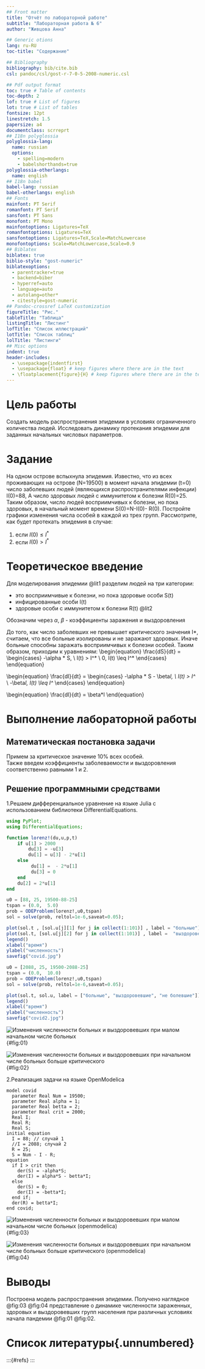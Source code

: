 ```yaml
---
## Front matter
title: "Отчёт по лабораторной работе"
subtitle: "Лабораторная работа № 6"
author: "Живцова Анна"

## Generic otions
lang: ru-RU
toc-title: "Содержание"

## Bibliography
bibliography: bib/cite.bib
csl: pandoc/csl/gost-r-7-0-5-2008-numeric.csl

## Pdf output format
toc: true # Table of contents
toc-depth: 2
lof: true # List of figures
lot: true # List of tables
fontsize: 12pt
linestretch: 1.5
papersize: a4
documentclass: scrreprt
## I18n polyglossia
polyglossia-lang:
  name: russian
  options:
	- spelling=modern
	- babelshorthands=true
polyglossia-otherlangs:
  name: english
## I18n babel
babel-lang: russian
babel-otherlangs: english
## Fonts
mainfont: PT Serif
romanfont: PT Serif
sansfont: PT Sans
monofont: PT Mono
mainfontoptions: Ligatures=TeX
romanfontoptions: Ligatures=TeX
sansfontoptions: Ligatures=TeX,Scale=MatchLowercase
monofontoptions: Scale=MatchLowercase,Scale=0.9
## Biblatex
biblatex: true
biblio-style: "gost-numeric"
biblatexoptions:
  - parentracker=true
  - backend=biber
  - hyperref=auto
  - language=auto
  - autolang=other*
  - citestyle=gost-numeric
## Pandoc-crossref LaTeX customization
figureTitle: "Рис."
tableTitle: "Таблица"
listingTitle: "Листинг"
lofTitle: "Список иллюстраций"
lotTitle: "Список таблиц"
lolTitle: "Листинги"
## Misc options
indent: true
header-includes:
  - \usepackage{indentfirst}
  - \usepackage{float} # keep figures where there are in the text
  - \floatplacement{figure}{H} # keep figures where there are in the text
---
```


# Цель работы

Создать модель распространения эпидемии в условиях ограниченного количества людей. Исследовать динамику протекания эпидемии для заданных начальных числовых параметров.         

# Задание

На одном острове вспыхнула эпидемия. Известно, что из всех проживающих
на острове (N=19500) в момент начала эпидемии (t=0) число заболевших людей
(являющихся распространителями инфекции) I(0)=88, А число здоровых людей с
иммунитетом к болезни R(0)=25. Таким образом, число людей восприимчивых к
болезни, но пока здоровых, в начальный момент времени S(0)=N-I(0)- R(0).
Постройте графики изменения числа особей в каждой из трех групп.
Рассмотрите, как будет протекать эпидемия в случае:     
1) если $I(0) \leq I^*$    
2) если $I(0) > I^*$    

# Теоретическое введение

Для моделирования эпидемии @lit1 разделим людей на три категории:   
- это восприимчивые к болезни, но пока здоровые особи S(t)    
- инфицированные особи I(t)    
- здоровые особи с иммунитетом к болезни R(t)  @lit2   

Обозначим через $\alpha, \ \beta$ - коэффициенты заражения и выздоровления    

До того, как число заболевших не превышает критического значения
I*, считаем, что все больные изолированы и не заражают здоровых. Иначе больные способны заражать восприимчивых к болезни особей.
Таким образом, приходим к уравнениям: 
\begin{equation}
\frac{dS}{dt} = \begin{cases}
-\alpha * S, \ I(t) > I^* \\
0, I(t) \leq I^*
\end{cases}
\end{equation}

\begin{equation}
\frac{dI}{dt} = \begin{cases}
-\alpha * S - \beta*I, \ I(t) > I^* \\
-\beta*I, I(t) \leq I^*
\end{cases}
\end{equation}

\begin{equation}
\frac{dI}{dt} = \beta*I
\end{equation}

# Выполнение лабораторной работы

## Математическая постановка задачи

Примем за критическое значение 10% всех особей.      
Также введем коэффициенты заболеваемости и выздоровления соответственно равными 1 и 2.      

## Решение программными средствами

1.Решаем дифференциальное уравнение на языке Julia с использованием библиотеки DifferentialEquations. 
```julia
using PyPlot;
using DifferentialEquations;

function lorenz!(du,u,p,t)
    if u[1] > 2000
        du[3] = -u[3]
        du[1] = u[3] - 2*u[1]
    else
         du[1] =  - 2*u[1]
         du[3] = 0
    end
    du[2] = 2*u[1]
end

u0 = [88, 25, 19500-88-25]
tspan = (0.0,  5.0)
prob = ODEProblem(lorenz!,u0,tspan)
sol = solve(prob, reltol=1e-6,saveat=0.05);

plot(sol.t , [sol.u[j][1] for j in collect(1:101)] , label = "больные")
plot(sol.t, [sol.u[j][2] for j in collect(1:101)] , label =  "выздоровевшие")
legend()
xlabel("время")
ylabel("численность")
savefig("covid.jpg")

u0 = [2088, 25, 19500-2088-25]
tspan = (0.0,  10.0)
prob = ODEProblem(lorenz!,u0,tspan)
sol = solve(prob, reltol=1e-6,saveat=0.05);

plot(sol.t, sol.u, label = ["больные", "выздоровевшие", "не болевшие"])
legend()
xlabel("время")
ylabel("численность")
savefig("covid2.jpg")
```

![Изменения численности больных и выздоровевших при малом начальном числе больных](image/covid.jpg){#fig:01} 

![Изменения численности больных и выздоровевших при начальном числе больных больше критического](image/covid2.jpg){#fig:02} 

2.Реализация задачи на языке OpenModelica 
```modelica
model covid
  parameter Real Num = 19500;
  parameter Real alpha = 1;
  parameter Real betta = 2;
  parameter Real crit = 2000;
  Real I;
  Real R;
  Real S;
initial equation
  I = 88; // случай 1
  //I = 2088; случай 2
  R = 25;
  S = Num - I - R;
equation
  if I > crit then
    der(S) = -alpha*S;
    der(I) = alpha*S - betta*I;
  else
    der(S) = 0;
    der(I) = -betta*I;
  end if;
  der(R) = betta*I;
end covid;
```

![Изменения численности больных и выздоровевших при малом начальном числе больных  (openmodelica)](image/covid1.png){#fig:03} 

![Изменения численности больных и выздоровевших при начальном числе больных больше критического  (openmodelica)](image/covid2.png){#fig:04} 


# Выводы

Построена модель распространения эпидемии. Получено наглядное @fig:03 @fig:04 представление о динамике численности зараженных, здоровых и выздоровевших групп населения при различных условиях начала пандемии @fig:01 @fig:02.     

# Список литературы{.unnumbered}

:::{#refs}
:::    

